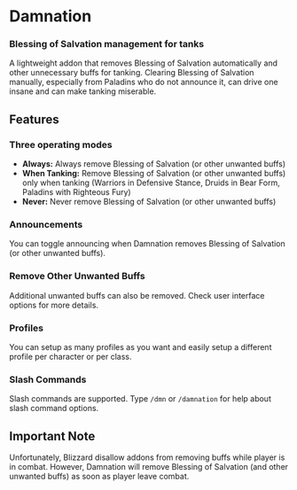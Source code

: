 # Damnation
### Blessing of Salvation management for tanks
A lightweight addon that removes Blessing of Salvation automatically and other unnecessary buffs for tanking. Clearing Blessing of Salvation manually, especially from Paladins who do not announce it, can drive one insane and can make tanking miserable.

## Features

### Three operating modes
- **Always:** Always remove Blessing of Salvation (or other unwanted buffs)
- **When Tanking:** Remove Blessing of Salvation (or other unwanted buffs) only when tanking (Warriors in Defensive Stance, Druids in Bear Form, Paladins with Righteous Fury)
- **Never:** Never remove Blessing of Salvation (or other unwanted buffs)

### Announcements
You can toggle announcing when Damnation removes Blessing of Salvation (or other unwanted buffs).

### Remove Other Unwanted Buffs
Additional unwanted buffs can also be removed. Check user interface options for more details.

### Profiles
You can setup as many profiles as you want and easily setup a different profile per character or per class.

### Slash Commands
Slash commands are supported. Type `/dmn` or `/damnation` for help about slash command options.

## Important Note
Unfortunately, Blizzard disallow addons from removing buffs while player is in combat. However, Damnation will remove Blessing of Salvation (and other unwanted buffs) as soon as player leave combat.
